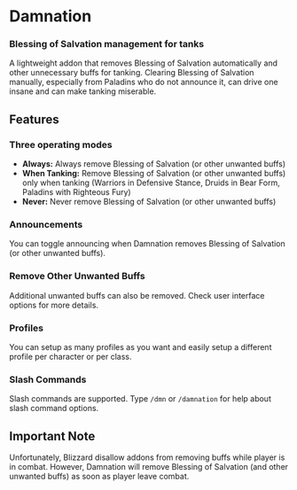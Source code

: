 # Damnation
### Blessing of Salvation management for tanks
A lightweight addon that removes Blessing of Salvation automatically and other unnecessary buffs for tanking. Clearing Blessing of Salvation manually, especially from Paladins who do not announce it, can drive one insane and can make tanking miserable.

## Features

### Three operating modes
- **Always:** Always remove Blessing of Salvation (or other unwanted buffs)
- **When Tanking:** Remove Blessing of Salvation (or other unwanted buffs) only when tanking (Warriors in Defensive Stance, Druids in Bear Form, Paladins with Righteous Fury)
- **Never:** Never remove Blessing of Salvation (or other unwanted buffs)

### Announcements
You can toggle announcing when Damnation removes Blessing of Salvation (or other unwanted buffs).

### Remove Other Unwanted Buffs
Additional unwanted buffs can also be removed. Check user interface options for more details.

### Profiles
You can setup as many profiles as you want and easily setup a different profile per character or per class.

### Slash Commands
Slash commands are supported. Type `/dmn` or `/damnation` for help about slash command options.

## Important Note
Unfortunately, Blizzard disallow addons from removing buffs while player is in combat. However, Damnation will remove Blessing of Salvation (and other unwanted buffs) as soon as player leave combat.
